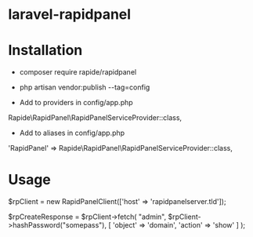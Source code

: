 # laravel-rapidpanel

# Installation

* composer require rapide/rapidpanel

* php artisan vendor:publish --tag=config

* Add to providers in config/app.php

Rapide\RapidPanel\RapidPanelServiceProvider::class,

* Add to aliases in config/app.php

'RapidPanel' => Rapide\RapidPanel\RapidPanelServiceProvider::class,

# Usage

$rpClient = new RapidPanelClient(['host' => 'rapidpanelserver.tld']);

$rpCreateResponse = $rpClient->fetch(
    "admin",
    $rpClient->hashPassword("somepass"),
    [
        'object' => 'domain',
        'action' => 'show'
    ]
);
